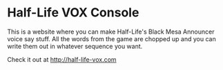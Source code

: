 # Half-Life VOX Console

This is a website where you can make Half-Life's Black Mesa Announcer voice say stuff. All the words from the game are chopped up and you can write them out in whatever sequence you want.

Check it out at http://half-life-vox.com
